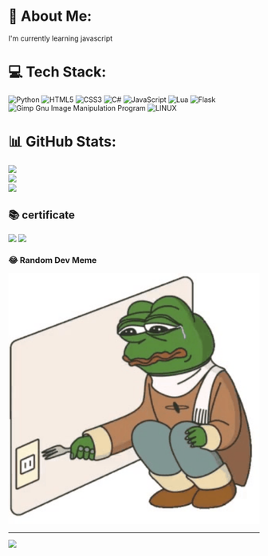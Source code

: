 # 💫 About Me:
I'm currently learning javascript


# 💻 Tech Stack:
![Python](https://img.shields.io/badge/python-3670A0?style=for-the-badge&logo=python&logoColor=ffdd54) ![HTML5](https://img.shields.io/badge/html5-%23E34F26.svg?style=for-the-badge&logo=html5&logoColor=white) ![CSS3](https://img.shields.io/badge/css3-%231572B6.svg?style=for-the-badge&logo=css3&logoColor=white) ![C#](https://img.shields.io/badge/c%23-%23239120.svg?style=for-the-badge&logo=c-sharp&logoColor=white) ![JavaScript](https://img.shields.io/badge/javascript-%23323330.svg?style=for-the-badge&logo=javascript&logoColor=%23F7DF1E) ![Lua](https://img.shields.io/badge/lua-%232C2D72.svg?style=for-the-badge&logo=lua&logoColor=white) ![Flask](https://img.shields.io/badge/flask-%23000.svg?style=for-the-badge&logo=flask&logoColor=white) ![Gimp Gnu Image Manipulation Program](https://img.shields.io/badge/Gimp-657D8B?style=for-the-badge&logo=gimp&logoColor=FFFFFF) ![LINUX](https://img.shields.io/badge/Linux-FCC624?style=for-the-badge&logo=linux&logoColor=black)
# 📊 GitHub Stats:
![](https://github-readme-stats.vercel.app/api?username=m4isv&theme=dark&hide_border=false&include_all_commits=false&count_private=false)<br/>
![](https://github-readme-streak-stats.herokuapp.com/?user=m4isv&theme=dark&hide_border=false)<br/>
![](https://github-readme-stats.vercel.app/api/top-langs/?username=m4isv&theme=dark&hide_border=false&include_all_commits=false&count_private=false&layout=compact)

## 📚 certificate
<img src="https://api2.sololearn.com/v2/certificates/CT-8YFJKOTD/image/png" width="512px"/>

<img src="https://api2.sololearn.com/v2/certificates/CT-9OMOT9QV/image/png" width="512px"/>


### 😂 Random Dev Meme
<img src="https://raw.githubusercontent.com/m4isv/m4isv/main/20230429_222022.gif" width="512px"/>

---
[![](https://visitcount.itsvg.in/api?id=m4isv&icon=0&color=0)](https://visitcount.itsvg.in)

<!-- Proudly created with GPRM ( https://gprm.itsvg.in ) -->
